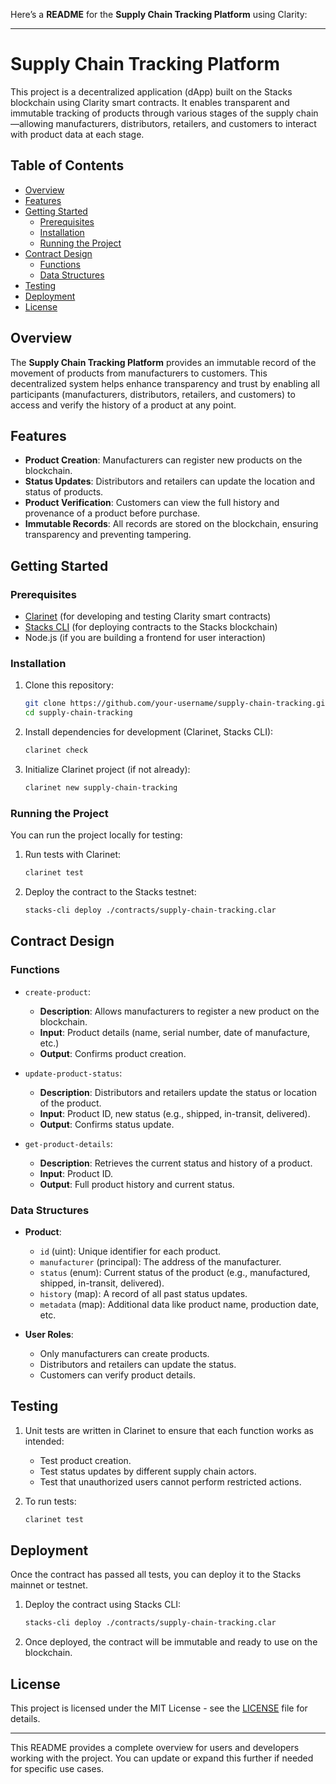 Here’s a **README** for the **Supply Chain Tracking Platform** using Clarity:

---

# Supply Chain Tracking Platform

This project is a decentralized application (dApp) built on the Stacks blockchain using Clarity smart contracts. It enables transparent and immutable tracking of products through various stages of the supply chain—allowing manufacturers, distributors, retailers, and customers to interact with product data at each stage.

## Table of Contents
- [Overview](#overview)
- [Features](#features)
- [Getting Started](#getting-started)
  - [Prerequisites](#prerequisites)
  - [Installation](#installation)
  - [Running the Project](#running-the-project)
- [Contract Design](#contract-design)
  - [Functions](#functions)
  - [Data Structures](#data-structures)
- [Testing](#testing)
- [Deployment](#deployment)
- [License](#license)

## Overview
The **Supply Chain Tracking Platform** provides an immutable record of the movement of products from manufacturers to customers. This decentralized system helps enhance transparency and trust by enabling all participants (manufacturers, distributors, retailers, and customers) to access and verify the history of a product at any point.

## Features
- **Product Creation**: Manufacturers can register new products on the blockchain.
- **Status Updates**: Distributors and retailers can update the location and status of products.
- **Product Verification**: Customers can view the full history and provenance of a product before purchase.
- **Immutable Records**: All records are stored on the blockchain, ensuring transparency and preventing tampering.

## Getting Started

### Prerequisites
- [Clarinet](https://github.com/hirosystems/clarinet) (for developing and testing Clarity smart contracts)
- [Stacks CLI](https://docs.hiro.so/get-started/stacks-cli) (for deploying contracts to the Stacks blockchain)
- Node.js (if you are building a frontend for user interaction)
  
### Installation
1. Clone this repository:
   ```bash
   git clone https://github.com/your-username/supply-chain-tracking.git
   cd supply-chain-tracking
   ```

2. Install dependencies for development (Clarinet, Stacks CLI):
   ```bash
   clarinet check
   ```

3. Initialize Clarinet project (if not already):
   ```bash
   clarinet new supply-chain-tracking
   ```

### Running the Project
You can run the project locally for testing:
1. Run tests with Clarinet:
   ```bash
   clarinet test
   ```

2. Deploy the contract to the Stacks testnet:
   ```bash
   stacks-cli deploy ./contracts/supply-chain-tracking.clar
   ```

## Contract Design

### Functions
- `create-product`:
  - **Description**: Allows manufacturers to register a new product on the blockchain.
  - **Input**: Product details (name, serial number, date of manufacture, etc.)
  - **Output**: Confirms product creation.
  
- `update-product-status`:
  - **Description**: Distributors and retailers update the status or location of the product.
  - **Input**: Product ID, new status (e.g., shipped, in-transit, delivered).
  - **Output**: Confirms status update.
  
- `get-product-details`:
  - **Description**: Retrieves the current status and history of a product.
  - **Input**: Product ID.
  - **Output**: Full product history and current status.

### Data Structures
- **Product**:
  - `id` (uint): Unique identifier for each product.
  - `manufacturer` (principal): The address of the manufacturer.
  - `status` (enum): Current status of the product (e.g., manufactured, shipped, in-transit, delivered).
  - `history` (map): A record of all past status updates.
  - `metadata` (map): Additional data like product name, production date, etc.

- **User Roles**:
  - Only manufacturers can create products.
  - Distributors and retailers can update the status.
  - Customers can verify product details.

## Testing
1. Unit tests are written in Clarinet to ensure that each function works as intended:
   - Test product creation.
   - Test status updates by different supply chain actors.
   - Test that unauthorized users cannot perform restricted actions.

2. To run tests:
   ```bash
   clarinet test
   ```

## Deployment
Once the contract has passed all tests, you can deploy it to the Stacks mainnet or testnet.

1. Deploy the contract using Stacks CLI:
   ```bash
   stacks-cli deploy ./contracts/supply-chain-tracking.clar
   ```

2. Once deployed, the contract will be immutable and ready to use on the blockchain.

## License
This project is licensed under the MIT License - see the [LICENSE](LICENSE) file for details.

---

This README provides a complete overview for users and developers working with the project. You can update or expand this further if needed for specific use cases.